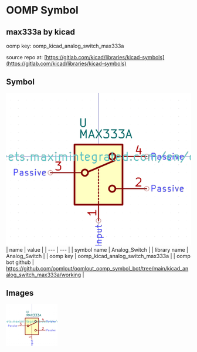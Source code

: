 # OOMP Symbol  
## max333a  by kicad  
  
oomp key: oomp_kicad_analog_switch_max333a  
  
source repo at: [https://gitlab.com/kicad/libraries/kicad-symbols](https://gitlab.com/kicad/libraries/kicad-symbols)  
## Symbol  
  
[![working.png](working_600.png)](working.png)  
| name | value | 
| --- | --- | 
| symbol name | Analog_Switch | 
| library name | Analog_Switch | 
| oomp key | oomp_kicad_analog_switch_max333a | 
| oomp bot github | https://github.com/oomlout/oomlout_oomp_symbol_bot/tree/main/kicad_analog_switch_max333a/working | 
## Images  
  
[![working.png](working_140.png)](working.png)  

